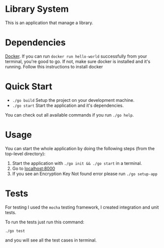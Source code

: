 # Library System

This is an application that manage a library.

# Dependencies

[Docker](https://www.docker.com/products/docker-engine). If you can run `docker run hello-world` successfully from your terminal, you're good to go.
If not, make sure docker is installed and it's running. Follow this instructions <el link que pusiste de docker> to install docker

# Quick Start
+ `./go build` Setup the project on your development machine.
+ `./go start` Start the application and it's dependencies.

You can check out all available commands if you run `./go help`.

# Usage
You can start the whole application by doing the following steps (from the top-level directory):

1. Start the application with `./go init && ./go start` in a terminal.
2. Go to [localhost:8000](http://localhost:8000/)
3. If you see an Encryption Key Not found error please run `./go setup-app`

# Tests

For testing I used the `mocha` testing framework, I created integration and unit tests.

To run the tests just run this command:
```
./go test
````
and you will see all the test cases in terminal.
